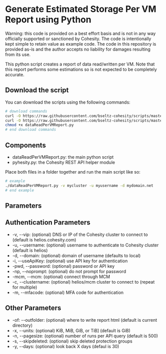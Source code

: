 # Generate Estimated Storage Per VM Report using Python

Warning: this code is provided on a best effort basis and is not in any way officially supported or sanctioned by Cohesity. The code is intentionally kept simple to retain value as example code. The code in this repository is provided as-is and the author accepts no liability for damages resulting from its use.

This python script creates a report of data read/written per VM. Note that this report performs some estimations so is not expected to be completely accurate.

## Download the script

You can download the scripts using the following commands:

```bash
# download commands
curl -O https://raw.githubusercontent.com/bseltz-cohesity/scripts/master/reports/python/dataReadPerVMReport/dataReadPerVMReport.py
curl -O https://raw.githubusercontent.com/bseltz-cohesity/scripts/master/python/pyhesity.py
chmod +x dataReadPerVMReport.py
# end download commands
```

## Components

* dataReadPerVMReport.py: the main python script
* pyhesity.py: the Cohesity REST API helper module

Place both files in a folder together and run the main script like so:

```bash
# example
./dataReadPerVMReport.py -v mycluster -u myusername -d mydomain.net
# end example
```

## Parameters

## Authentication Parameters

* -v, --vip: (optional) DNS or IP of the Cohesity cluster to connect to (default is helios.cohesity.com)
* -u, --username: (optional) username to authenticate to Cohesity cluster (default is helios)
* -d, --domain: (optional) domain of username (defaults to local)
* -i, --useApiKey: (optional) use API key for authentication
* -pwd, --password: (optional) password or API key
* -np, --noprompt: (optional) do not prompt for password
* -mcm, --mcm: (optional) connect through MCM
* -c, --clustername: (optional) helios/mcm cluster to connect to (repeat for multiple)
* -m, --mfacode: (optional) MFA code for authentication

## Other Parameters

* -of: --outfolder: (optional) where to write report html (default is current directory)
* -x, --units: (optional) KiB, MiB, GiB, or TiB] (default is GiB)
* -n, --pagesize: (optional) number of runs per API query (default is 500)
* -s, --skipdeleted: (optional) skip deleted protection groups
* -y, --days: (optional) look back X days (defaul is 30)
